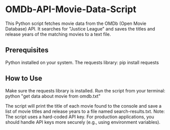 # OMDb-API-Movie-Data-Script
This Python script fetches movie data from the OMDb (Open Movie Database) API. It searches for "Justice League" and saves the titles and release years of the matching movies to a text file.
## Prerequisites
Python installed on your system.
The requests library:
pip install requests


## How to Use
Make sure the requests library is installed.
Run the script from your terminal:
python "get data about movie from omdb.txt"


The script will print the title of each movie found to the console and save a list of movie titles and release years to a file named search-results.txt.
Note: The script uses a hard-coded API key. For production applications, you should handle API keys more securely (e.g., using environment variables).
